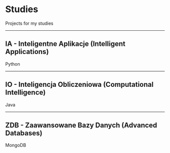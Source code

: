 # Studies

Projects for my studies

---

## IA - Inteligentne Aplikacje (Intelligent Applications)

Python

---

## IO - Inteligencja Obliczeniowa (Computational Intelligence)

Java

---

## ZDB - Zaawansowane Bazy Danych (Advanced Databases)

MongoDB
